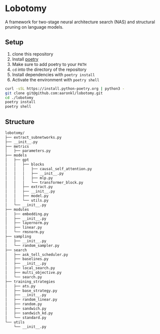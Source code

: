 # Lobotomy
A framework for two-stage neural architecture search (NAS) and structural pruning on language models.

## Setup

1. clone this repository
2. Install [poetry](https://python-poetry.org/docs/#installation)
3. Make sure to add poetry to your `PATH`
4. `cd` into the directory of the repository
5. Install dependencies with `poetry install`
6. Activate the environment with `poetry shell`

```sh
curl -sSL https://install.python-poetry.org | python3 -
git clone git@github.com:aaronkl/lobotomy.git
cd ./lobotomy
poetry install
poetry shell
```


## Structure

```markdown
lobotomy/
├── extract_subnetworks.py
├── __init__.py
├── metrics
│   ├── parameters.py
├── models
│   ├── gpt
│   │   ├── blocks
│   │   │   ├── causal_self_attention.py
│   │   │   ├── __init__.py
│   │   │   ├── mlp.py
│   │   │   └── transformer_block.py
│   │   ├── extract.py
│   │   ├── __init__.py
│   │   ├── model.py
│   │   └── utils.py
│   └── __init__.py
├── modules
│   ├── embedding.py
│   ├── __init__.py
│   ├── layernorm.py
│   ├── linear.py
│   └── rmsnorm.py
├── sampling
│   ├── __init__.py
│   └── random_sampler.py
├── search
│   ├── ask_tell_scheduler.py
│   ├── baselines.py
│   ├── __init__.py
│   ├── local_search.py
│   ├── multi_objective.py
│   └── search.py
├── training_strategies
│   ├── ats.py
│   ├── base_strategy.py
│   ├── __init__.py
│   ├── random_linear.py
│   ├── random.py
│   ├── sandwich.py
│   ├── sandwich_kd.py
│   └── standard.py
└── utils
    └── __init__.py
```

